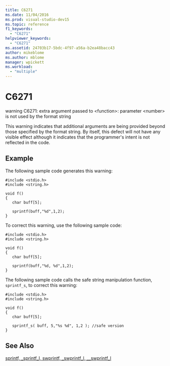 ```yaml
---
title: C6271
ms.date: 11/04/2016
ms.prod: visual-studio-dev15
ms.topic: reference
f1_keywords:
  - "C6271"
helpviewer_keywords:
  - "C6271"
ms.assetid: 24703b17-5bdc-4f97-a56a-b2ea48bacc43
author: mikeblome
ms.author: mblome
manager: wpickett
ms.workload:
  - "multiple"
---
```

# C6271
warning C6271: extra argument passed to \<function>: parameter \<number> is not used by the format string

 This warning indicates that additional arguments are being provided beyond those specified by the format string. By itself, this defect will not have any visible effect although it indicates that the programmer's intent is not reflected in the code.

## Example
 The following sample code generates this warning:

```
#include <stdio.h>
#include <string.h>

void f()
{
   char buff[5];

   sprintf(buff,"%d",1,2);
}
```

 To correct this warning, use the following sample code:

```
#include <stdio.h>
#include <string.h>

void f()
{
   char buff[5];

   sprintf(buff,"%d, %d",1,2);
}
```

 The following sample code calls the safe string manipulation function, `sprintf_s`, to correct this warning:

```
#include <stdio.h>
#include <string.h>

void f()
{
   char buff[5];

   sprintf_s( buff, 5,"%s %d", 1,2 ); //safe version
}
```

## See Also
 [sprintf, _sprintf_l, swprintf, _swprintf_l, \__swprintf_l](/cpp/c-runtime-library/reference/sprintf-sprintf-l-swprintf-swprintf-l-swprintf-l)